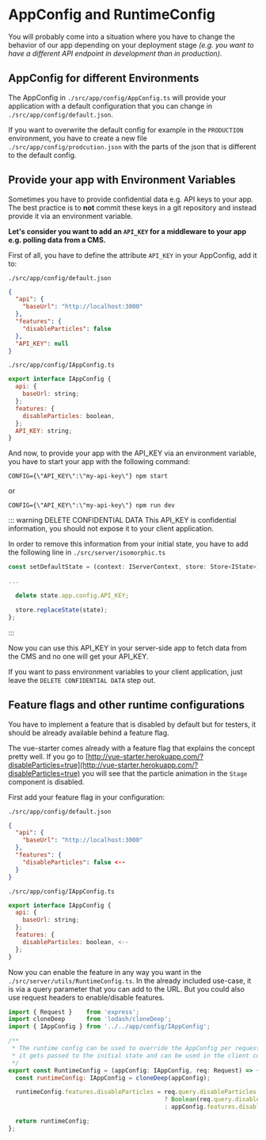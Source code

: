 # AppConfig and RuntimeConfig

You will probably come into a situation where you have to change the behavior of our app depending on your
deployment stage _(e.g. you want to have a different API endpoint in development than in production)_.

## AppConfig for different Environments

The AppConfig in `./src/app/config/AppConfig.ts` will provide your application with a default configuration
that you can change in `./src/app/config/default.json`.

If you want to overwrite the default config for example in the `PRODUCTION` environment, you have to
create a new file `./src/app/config/prodcution.json` with the parts of the json that is different
to the default config.

## Provide your app with Environment Variables

Sometimes you have to provide confidential data e.g. API keys to your app.
The best practice is to **not** commit these keys in a git repository and instead provide it via an environment variable.

**Let's consider you want to add an `API_KEY` for a middleware to your app e.g. polling data from a CMS.**

First of all, you have to define the attribute `API_KEY` in your AppConfig, add it to:

`./src/app/config/default.json`
```json
{
  "api": {
    "baseUrl": "http://localhost:3000"
  },
  "features": {
    "disableParticles": false
  },
  "API_KEY": null
}
```

`./src/app/config/IAppConfig.ts`
```js
export interface IAppConfig {
  api: {
    baseUrl: string;
  };
  features: {
    disableParticles: boolean,
  };
  API_KEY: string;
}
```

And now, to provide your app with the API_KEY via an environment variable, you have to start your app with the following command:

`CONFIG={\"API_KEY\":\"my-api-key\"} npm start` 

or 

`CONFIG={\"API_KEY\":\"my-api-key\"} npm run dev`

::: warning DELETE CONFIDENTIAL DATA
This API_KEY is confidential information, you should not expose it to your client application.

In order to remove this information from your initial state, you have to add the following line in
`./src/server/isomorphic.ts`

```js
const setDefaultState = (context: IServerContext, store: Store<IState>) => {

...

  delete state.app.config.API_KEY;

  store.replaceState(state);
};
```
:::

Now you can use this API_KEY in your server-side app to fetch data from the CMS and no one will get your API_KEY.

If you want to pass environment variables to your client application, just leave the `DELETE CONFIDENTIAL DATA` step out.


## Feature flags and other runtime configurations

You have to implement a feature that is disabled by default but for testers, it should be already available behind a feature flag.

The vue-starter comes already with a feature flag that explains the concept pretty well.
If you go to [http://vue-starter.herokuapp.com/?disableParticles=true](http://vue-starter.herokuapp.com/?disableParticles=true) 
you will see that the particle animation in the `Stage` component is disabled.

First add your feature flag in your configuration:

`./src/app/config/default.json`
```json
{
  "api": {
    "baseUrl": "http://localhost:3000"
  },
  "features": {
    "disableParticles": false <--
  }
}
```

`./src/app/config/IAppConfig.ts`
```js
export interface IAppConfig {
  api: {
    baseUrl: string;
  };
  features: {
    disableParticles: boolean, <--
  };
}
```

Now you can enable the feature in any way you want in the `./src/server/utils/RuntimeConfig.ts`.
In the already included use-case, it is via a query parameter that you can add to the URL.
But you could also use request headers to enable/disable features.

```js
import { Request }    from 'express';
import cloneDeep      from 'lodash/cloneDeep';
import { IAppConfig } from '../../app/config/IAppConfig';

/**
 * The runtime config can be used to override the AppConfig per request,
 * it gets passed to the initial state and can be used in the client code
 */
export const RuntimeConfig = (appConfig: IAppConfig, req: Request) => {
  const runtimeConfig: IAppConfig = cloneDeep(appConfig);

  runtimeConfig.features.disableParticles = req.query.disableParticles
                                            ? Boolean(req.query.disableParticles)
                                            : appConfig.features.disableParticles;

  return runtimeConfig;
};

```
